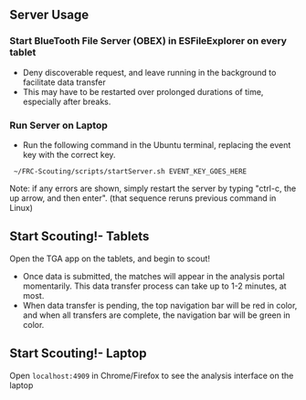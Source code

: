 ## Server Usage

### Start BlueTooth File Server (OBEX) in ESFileExplorer on every tablet
- Deny discoverable request, and leave running in the background to facilitate data transfer
- This may have to be restarted over prolonged durations of time, especially after breaks.

### Run Server on Laptop
- Run the following command in the Ubuntu terminal, replacing the event key with the correct key.

``` ~/FRC-Scouting/scripts/startServer.sh EVENT_KEY_GOES_HERE```

Note: if any errors are shown, simply restart the server by typing "ctrl-c, the up arrow, and then enter". (that sequence reruns previous command in Linux)

## Start Scouting!- Tablets
Open the TGA app on the tablets, and begin to scout! 
- Once data is submitted, the matches will appear in the analysis portal momentarily. This data transfer process can take up to 1-2 minutes, at most. 
- When data transfer is pending, the top navigation bar will be red in color, and when all transfers are complete, the navigation bar will be green in color.

## Start Scouting!- Laptop
Open `localhost:4909` in Chrome/Firefox to see the analysis interface on the laptop
